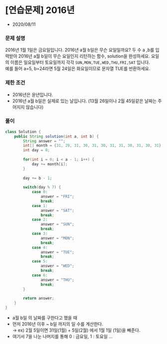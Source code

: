 # [연습문제] 2016년

* 2020/08/11

### **문제 설명**

2016년 1월 1일은 금요일입니다. 2016년 a월 b일은 무슨 요일일까요? 두 수 a ,b를 입력받아 2016년 a월 b일이 무슨 요일인지 리턴하는 함수, solution을 완성하세요. 요일의 이름은 일요일부터 토요일까지 각각 `SUN,MON,TUE,WED,THU,FRI,SAT` 입니다.  
예를 들어 a=5, b=24라면 5월 24일은 화요일이므로 문자열 TUE를 반환하세요.

### 제한 조건

- 2016년은 윤년입니다.
- 2016년 a월 b일은 실제로 있는 날입니다. (13월 26일이나 2월 45일같은 날짜는 주어지지 않습니다)

### 풀이

```java
class Solution {
    public String solution(int a, int b) {
        String answer = "";
        int[] month = {31, 29, 31, 30, 31, 30, 31, 31, 30, 31, 30, 31};
        int day = 0;
        
        for(int i = 0; i < a - 1; i++) {
            day += month[i];
        }
        
        day += b - 1;
        
        switch(day % 7) {
            case 0:
                answer = "FRI";
                break;
            case 1:
                answer = "SAT";
                break;
            case 2:
                answer = "SUN";
                break;
            case 3:
                answer = "MON";
                break;
            case 4:
                answer = "TUE";
                break;
            case 5:
                answer = "WED";
                break;
            case 6:
                answer = "THU";
                break;
        }
        
        return answer;
    }
}
```

- a월 b일 의 날짜를 구한다고 했을 때
- 먼저 2016년 이후 ~ b일 까지의 일 수를 계산한다.  
→ ex) 2월 5일이면 31일(1월) + 5일(2월) 에서 1월 1일 (1일)을 빼준다.
- 여기서 7을 나눈 나머지를 통해 0 : 금요일, 1 : 토요일 ...

